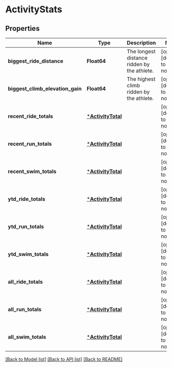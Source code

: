 # ActivityStats


## Properties
Name | Type | Description | Notes
------------ | ------------- | ------------- | -------------
**biggest_ride_distance** | **Float64** | The longest distance ridden by the athlete. | [optional] [default to nothing]
**biggest_climb_elevation_gain** | **Float64** | The highest climb ridden by the athlete. | [optional] [default to nothing]
**recent_ride_totals** | [***ActivityTotal**](ActivityTotal.md) |  | [optional] [default to nothing]
**recent_run_totals** | [***ActivityTotal**](ActivityTotal.md) |  | [optional] [default to nothing]
**recent_swim_totals** | [***ActivityTotal**](ActivityTotal.md) |  | [optional] [default to nothing]
**ytd_ride_totals** | [***ActivityTotal**](ActivityTotal.md) |  | [optional] [default to nothing]
**ytd_run_totals** | [***ActivityTotal**](ActivityTotal.md) |  | [optional] [default to nothing]
**ytd_swim_totals** | [***ActivityTotal**](ActivityTotal.md) |  | [optional] [default to nothing]
**all_ride_totals** | [***ActivityTotal**](ActivityTotal.md) |  | [optional] [default to nothing]
**all_run_totals** | [***ActivityTotal**](ActivityTotal.md) |  | [optional] [default to nothing]
**all_swim_totals** | [***ActivityTotal**](ActivityTotal.md) |  | [optional] [default to nothing]


[[Back to Model list]](../../README.md#models) [[Back to API list]](../../README.md#api-endpoints) [[Back to README]](../../README.md)


